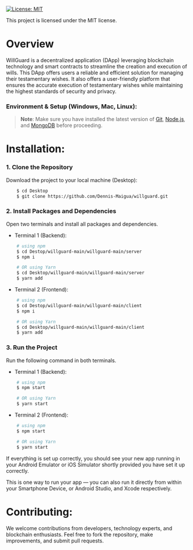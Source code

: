 [![License: MIT](https://img.shields.io/badge/License-MIT-yellow.svg)](https://opensource.org/licenses/MIT)

This project is licensed under the MIT license.

# Overview

WillGuard is a decentralized application (DApp) leveraging blockchain technology and smart contracts to streamline the creation and execution of wills.
This DApp offers users a reliable and efficient solution for managing their testamentary wishes.
It also offers a user-friendly platform that ensures the accurate execution of testamentary wishes while maintaining the highest standards of security and privacy.

### Environment & Setup (Windows, Mac, Linux):

>**Note**: Make sure you have installed the latest version of [Git](https://git-scm.com/downloads), [Node.js](https://nodejs.org/en/download/package-manager), and [MongoDB](https://www.mongodb.com/try/download/community) before proceeding.

# Installation:

### 1. Clone the Repository

Download the project to your local machine (Desktop):

```bash
    $ cd Desktop
    $ git clone https://github.com/Dennis-Maigua/willguard.git
```

### 2. Install Packages and Dependencies

Open two terminals and install all packages and dependencies.

- Terminal 1 (Backend):

```bash
    # using npm
    $ cd Destop/willguard-main/willguard-main/server
    $ npm i

    # OR using Yarn
    $ cd Desktop/willguard-main/willguard-main/server
    $ yarn add
```

- Terminal 2 (Frontend):

```bash
    # using npm
    $ cd Destop/willguard-main/willguard-main/client
    $ npm i

    # OR using Yarn
    $ cd Desktop/willguard-main/willguard-main/client
    $ yarn add
```

### 3. Run the Project

Run the following command in both terminals.

- Terminal 1 (Backend):

```bash
    # using npm
    $ npm start

    # OR using Yarn
    $ yarn start
```

- Terminal 2 (Frontend):

```bash
    # using npm
    $ npm start

    # OR using Yarn
    $ yarn start
```

If everything is set up correctly, you should see your new app running in your Android Emulator or iOS Simulator shortly provided you have set it up correctly.

This is one way to run your app — you can also run it directly from within your Smartphone Device, or Android Studio, and Xcode respectively.
   
# Contributing:

We welcome contributions from developers, technology experts, and blockchain enthusiasts. Feel free to fork the repository, make improvements, and submit pull requests.
